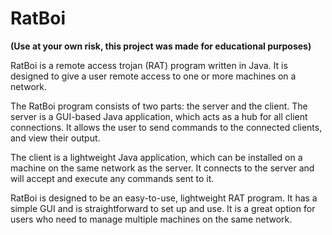 # RatBoi
**(Use at your own risk, this project was made for educational purposes)**

RatBoi is a remote access trojan (RAT) program written in Java. It is designed to give a user remote access to one or more machines on a network.

The RatBoi program consists of two parts: the server and the client. The server is a GUI-based Java application, which acts as a hub for all client connections. It allows the user to send commands to the connected clients, and view their output.

The client is a lightweight Java application, which can be installed on a machine on the same network as the server. It connects to the server and will accept and execute any commands sent to it.

RatBoi is designed to be an easy-to-use, lightweight RAT program. It has a simple GUI and is straightforward to set up and use. It is a great option for users who need to manage multiple machines on the same network.